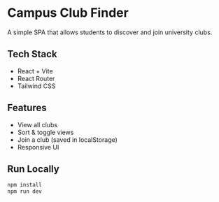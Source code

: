 # Campus Club Finder

A simple SPA that allows students to discover and join university clubs.

## Tech Stack
- React + Vite
- React Router
- Tailwind CSS

## Features
- View all clubs
- Sort & toggle views
- Join a club (saved in localStorage)
- Responsive UI

## Run Locally
```bash
npm install
npm run dev
